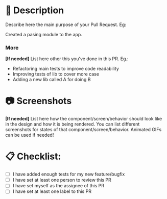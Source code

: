 # :speech_balloon: Description 

Describe here the main purpose of your Pull Request. Eg:

Created a pasing module to the app.

### More

**[If needed]** List here other this you've done in this PR. Eg.:

- Refactoring main tests to improve code readability
- Improving tests of lib to cover more case
- Adding a new lib called A for doing B


# :camera: Screenshots

**[If needed]** List here how the component/screen/behavior should look like in the design and how it is being rendered. You can list different screenshots for states of that component/screen/behavior. Animated GIFs can be used if needed!


# :clipboard: Checklist:

- [ ] I have added enough tests for my new feature/bugfix
- [ ] I have set at least one person to review this PR
- [ ] I have set myself as the assignee of this PR
- [ ] I have set at least one label to this PR
